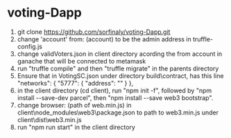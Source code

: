 # voting-Dapp

1. git clone https://github.com/sorfinaly/voting-Dapp.git 
2. change 'account' from: (account) to be the admin address in truffle-config.js
3. change validVoters.json in client directory acording the from account in ganache that will be connected to metamask
4. run "truffle compile" and then "truffle migrate" in the parents directory
5. Ensure that in VotingSC.json under directory build\contract, has this line 
   "networks": {
    "5777": { 
      "address": ""
    }
  },
6. in the client directory (cd client), run "npm init -f", followed by "npm install --save-dev parcel", then "npm install --save web3 bootstrap".
7. change browser: (path of web.min.js) in client\node_modules\web3\package.json to path to web3.min.js under client\dist\web3.min.js
8. run "npm run start" in the client directory
